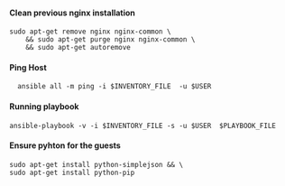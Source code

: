 #### Clean previous nginx installation

    sudo apt-get remove nginx nginx-common \
        && sudo apt-get purge nginx nginx-common \
        && sudo apt-get autoremove

#### Ping Host

      ansible all -m ping -i $INVENTORY_FILE  -u $USER

#### Running playbook

    ansible-playbook -v -i $INVENTORY_FILE -s -u $USER  $PLAYBOOK_FILE

#### Ensure pyhton for the guests

    sudo apt-get install python-simplejson && \
    sudo apt-get install python-pip
